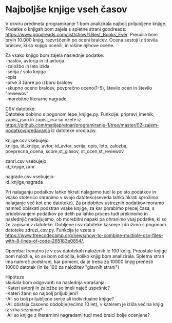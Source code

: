 # Najboljše knjige vseh časov

V okviru predmeta programiranje 1 bom analizirala najbolj priljubljene knjige.
Podatke o knjigah bom zajela s spletne strani goodreads: https://www.goodreads.com/list/show/1.Best_Books_Ever. Preučila bom prvih 10.000 knjig, razvrščenih po oceni bralcev. Ocena sestoji iz števila bralcev, ki so knjigo ocenili, in višine njihove ocene.

Za vsako knjigo bom zajela naslednje podatke:<br/>
-naslov, avtorja in id avtorja<br/>
-založbo in leto izida<br/>
-serija / solo knjiga<br/>
-opis<br/>
-prve 3 žanre po izboru bralcev<br/>
-skupno oceno bralcev, povprečno oceno(1-5), število ocen in število "reviewov"<br/>
-morebitne literarne nagrade<br/>

CSV datoteke:<br/>
Datoteke dobimo s pogonom lepe_knjige.py. Funkcije: pripravi_imenik, zapisi_json in zapisi_csv so vzete iz https://github.com/matijapretnar/programiranje-1/tree/master/02-zajem-podatkov/predavanja iz datoteke orodja.py.

knjige.csv vsebujejo:<br/>
knjiga, id_knjige, avtor, id_avtor, serija, opis, leto, zalozba, povprecna_ocena, score,st_glasov, st_ocen,st_reviewov<br/>

zanri.csv vsebujejo:<br/>
id_knjige,zanr<br/>

nagrade.csv vsebujejo:<br/>
id_knjige,nagrada<br/>

Pri nalaganju podatkov lahko hkrati nalagamo tudi le po sto podatkov in vsako stoterico shranimo v svojo datoteko(seveda lahko hkrati sprožimo nalaganje več kot ene datoteke). Za pridobitev ustreznih podatkov moramo namreč obiskati podstran vsake knjige, za kar porabimo precej časa, s pridobivanjem podatkov po delih pa lahko proces tudi prekinemo in naslednjič nadaljujemo, ob morebitni napaki pa ohranimo vsaj podatke, ki so že zapisani v datoteke. Dobljene csv datoteke kasneje združimo s pogonom datoteke zdruzi_csv.py. Funkcija je vzeta s https://www.freecodecamp.org/news/how-to-combine-multiple-csv-files-with-8-lines-of-code-265183e0854/.

Opomba: trenutno je v csv datotekah naloženih le 100 knjig. Preostale knjige bom naložila, ko se bom odločila, koliko knjig bom analizirala. Spletna stran ima namreč podstrani, kar pomeni, da je treba za 10000 knjig prenesti 10000 datotek (in še 100 za naložitev "glavnih strani")


Hipoteze<br/>
skušala bom odgovoriti na naslednja vprašanja:<br/>
-Kateri avtorji in založbe so imeli naječ uspešnic?<br/>
-Kateri žanri so najbolj priljubljeni?<br/>
-Ali so bolj priljubljene serije ali individualne knjige?<br/>
-Ali obstaja časovno obdobje(recimo 10 let), v katerem je izšla večina knjig iz vrha seznama?<br/>
-Ali so knjige z literarnimi nagradami tudi med bralci bolje ocenjene?<br/>
